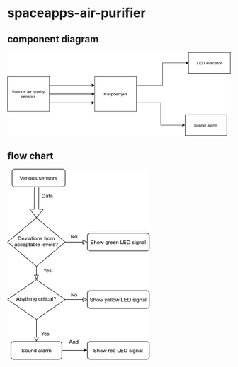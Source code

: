 # spaceapps-air-purifier

## component diagram
![](assets/air-purifier.jpg)

## flow chart
![](assets/flowchart.jpg)
